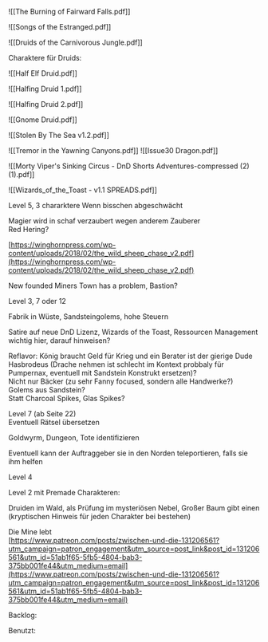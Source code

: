 ![[The Burning of Fairward Falls.pdf]]

![[Songs of the Estranged.pdf]]

![[Druids of the Carnivorous Jungle.pdf]]

Charaktere für Druids:

![[Half Elf Druid.pdf]]

![[Halfing Druid 1.pdf]]

![[Halfing Druid 2.pdf]]

![[Gnome Druid.pdf]]

![[Stolen By The Sea v1.2.pdf]]

![[Tremor in the Yawning Canyons.pdf]]
![[Issue30 Dragon.pdf]]



![[Morty Viper's Sinking Circus - DnD Shorts Adventures-compressed (2) (1).pdf]]
 
![[Wizards_of_the_Toast - v1.1 SPREADS.pdf]]

Level 5, 3 chararktere Wenn bisschen abgeschwächt
 
Magier wird in schaf verzaubert wegen anderem Zauberer  
Red Hering?

[https://winghornpress.com/wp-content/uploads/2018/02/the_wild_sheep_chase_v2.pdf](https://winghornpress.com/wp-content/uploads/2018/02/the_wild_sheep_chase_v2.pdf)

New founded Miners Town has a problem, Bastion?

Level 3, 7 oder 12
 
Fabrik in Wüste, Sandsteingolems, hohe Steuern
 
Satire auf neue DnD Lizenz, Wizards of the Toast, Ressourcen Management wichtig hier, darauf hinweisen?
 
Reflavor: König braucht Geld für Krieg und ein Berater ist der gierige Dude Hasbrodeus (Drache nehmen ist schlecht im Kontext probbaly für Pumpernax, eventuell mit Sandstein Konstrukt ersetzen)?  
Nicht nur Bäcker (zu sehr Fanny focused, sondern alle Handwerke?)  
Golems aus Sandstein?  
Statt Charcoal Spikes, Glas Spikes?
  
Level 7 (ab Seite 22)  
Eventuell Rätsel übersetzen
 
Goldwyrm, Dungeon, Tote identifizieren
 
Eventuell kann der Auftraggeber sie in den Norden teleportieren, falls sie ihm helfen

Level 4

Level 2 mit Premade Charakteren:
 
Druiden im Wald, als Prüfung im mysteriösen Nebel, Großer Baum gibt einen (kryptischen Hinweis für jeden Charakter bei bestehen)

Die Mine lebt  
[https://www.patreon.com/posts/zwischen-und-die-131206561?utm_campaign=patron_engagement&utm_source=post_link&post_id=131206561&utm_id=51ab1f65-5fb5-4804-bab3-375bb001fe44&utm_medium=email](https://www.patreon.com/posts/zwischen-und-die-131206561?utm_campaign=patron_engagement&utm_source=post_link&post_id=131206561&utm_id=51ab1f65-5fb5-4804-bab3-375bb001fe44&utm_medium=email)
     
Backlog:

Benutzt: